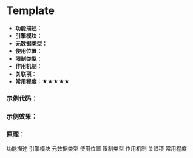 

# Template

- **功能描述：** 
- **引擎模块：**
- **元数据类型：**
- **使用位置：**
- **限制类型：**
- **作用机制：**
- **关联项：**
- **常用程度：★★★★★**



### 示例代码：
### 示例效果：
### 原理：



功能描述
引擎模块
元数据类型
使用位置
限制类型
作用机制
关联项
常用程度